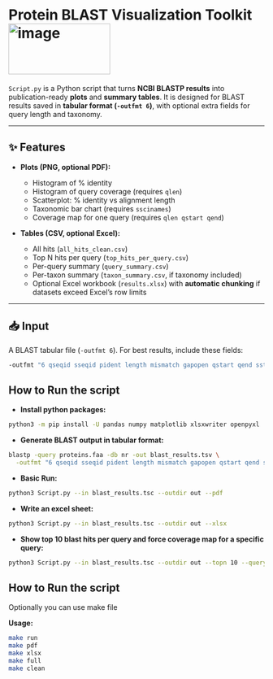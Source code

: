 # Protein BLAST Visualization Toolkit     <img width="200" height="100" alt="image" src="https://github.com/user-attachments/assets/5bac13ee-b5c2-4f39-9ec2-affb5b543ba3" />


`Script.py` is a Python script that turns **NCBI BLASTP results** into publication-ready **plots** and **summary tables**. 
It is designed for BLAST results saved in **tabular format (`-outfmt 6`)**, with optional extra fields for query length and taxonomy.

---

## ✨ Features

- **Plots (PNG, optional PDF):**
  - Histogram of % identity 
  - Histogram of query coverage (requires `qlen`) 
  - Scatterplot: % identity vs alignment length 
  - Taxonomic bar chart (requires `sscinames`) 
  - Coverage map for one query (requires `qlen qstart qend`) 

- **Tables (CSV, optional Excel):**
  - All hits (`all_hits_clean.csv`) 
  - Top N hits per query (`top_hits_per_query.csv`) 
  - Per-query summary (`query_summary.csv`) 
  - Per-taxon summary (`taxon_summary.csv`, if taxonomy included) 
  - Optional Excel workbook (`results.xlsx`) with **automatic chunking** if datasets exceed Excel’s row limits 

---
## 📥 Input
A BLAST tabular file (`-outfmt 6`). 
For best results, include these fields:

```bash
-outfmt "6 qseqid sseqid pident length mismatch gapopen qstart qend sstart send evalue bitscore qlen slen staxids sscinames salltitles"
```

##  How to Run the script
- **Install python packages:**
```bash
python3 -m pip install -U pandas numpy matplotlib xlsxwriter openpyxl
```
 - **Generate BLAST output in tabular format:**
   
```bash
blastp -query proteins.faa -db nr -out blast_results.tsv \
  -outfmt "6 qseqid sseqid pident length mismatch gapopen qstart qend sstart send evalue bitscore qlen slen staxids sscinames salltitles" 
```
 - **Basic Run:**

```bash
python3 Script.py --in blast_results.tsc --outdir out --pdf   
```

 - **Write an excel sheet:**

```bash
python3 Script.py --in blast_results.tsc --outdir out --xlsx  
```

  - **Show top 10 blast hits per query and force coverage map for a specific query:**

```bash
python3 Script.py --in blast_results.tsc --outdir out --topn 10 --query My_query_ID --pdf --xlsx  
```
##  How to Run the script
Optionally you can use make file

 **Usage:**
 ```bash
make run
make pdf
make xlsx
make full
make clean
```




